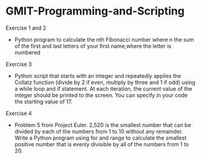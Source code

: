 # GMIT-Programming-and-Scripting
Exercise 1 and 2
  - Python program to calculate the nth Fibonacci number where n the sum of the first and last letters of your first name,where the     letter is numbered

Exercise 3
  - Python script that starts with an integer and repeatedly applies the Collatz function (divide by 2 if even, multiply by three and 1 if odd) using a while loop and if statement. At each iteration, the current value of the integer should be printed to the screen. You can specify in your code the starting value of 17.

Exercise 4
  - Problem 5 from Project Euler. 2,520 is the smallest number that can be divided by each of the numbers from 1 to 10 without any remainder. Write a Python program using for and range to calculate the smallest positive number that is evenly divisible by all of the numbers from 1 to 20. 
  
